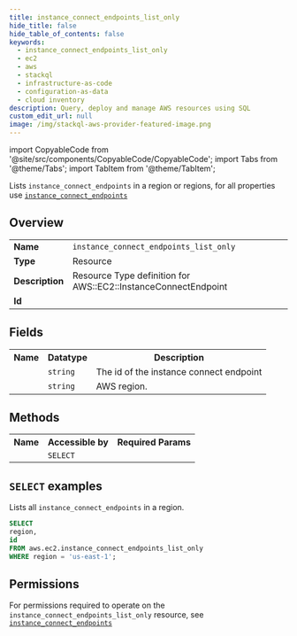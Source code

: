 ```yaml
---
title: instance_connect_endpoints_list_only
hide_title: false
hide_table_of_contents: false
keywords:
  - instance_connect_endpoints_list_only
  - ec2
  - aws
  - stackql
  - infrastructure-as-code
  - configuration-as-data
  - cloud inventory
description: Query, deploy and manage AWS resources using SQL
custom_edit_url: null
image: /img/stackql-aws-provider-featured-image.png
---
```


import CopyableCode from '@site/src/components/CopyableCode/CopyableCode';
import Tabs from '@theme/Tabs';
import TabItem from '@theme/TabItem';

Lists <code>instance_connect_endpoints</code> in a region or regions, for all properties use <a href="/services/serviceName/instance_connect_endpoints/"><code>instance_connect_endpoints</code></a>

## Overview
<table>
<tbody>
<tr><td><b>Name</b></td><td><code>instance_connect_endpoints_list_only</code></td></tr>
<tr><td><b>Type</b></td><td>Resource</td></tr>
<tr><td><b>Description</b></td><td>Resource Type definition for AWS::EC2::InstanceConnectEndpoint</td></tr>
<tr><td><b>Id</b></td><td><CopyableCode code="aws.ec2.instance_connect_endpoints_list_only" /></td></tr>
</tbody>
</table>

## Fields
<table>
<tbody>
<tr><th>Name</th><th>Datatype</th><th>Description</th></tr><tr><td><CopyableCode code="id" /></td><td><code>string</code></td><td>The id of the instance connect endpoint</td></tr>
<tr><td><CopyableCode code="region" /></td><td><code>string</code></td><td>AWS region.</td></tr>
</tbody>
</table>

## Methods

<table>
<tbody>
  <tr>
    <th>Name</th>
    <th>Accessible by</th>
    <th>Required Params</th>
  </tr>
  <tr>
    <td><CopyableCode code="list_resources" /></td>
    <td><code>SELECT</code></td>
    <td><CopyableCode code="region" /></td>
  </tr>
</tbody>
</table>

## `SELECT` examples
Lists all <code>instance_connect_endpoints</code> in a region.
```sql
SELECT
region,
id
FROM aws.ec2.instance_connect_endpoints_list_only
WHERE region = 'us-east-1';
```


## Permissions

For permissions required to operate on the <code>instance_connect_endpoints_list_only</code> resource, see <a href="/services/ec2/instance_connect_endpoints/#permissions"><code>instance_connect_endpoints</code></a>

